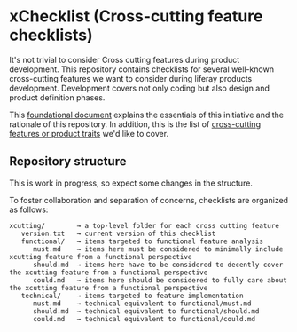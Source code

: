# xChecklist (Cross-cutting feature checklists)
It's not trivial to consider Cross cutting features during product development. This repository contains checklists for several well-known cross-cutting features we want to consider during liferay products development. Development covers not only coding but also design and product definition phases.

This [foundational document](https://docs.google.com/document/d/1dtrH85YP-TNhcjEQnS7XcJNt0t0IfkfepK0xvoxLjgk/edit#) explains the essentials of this initiative and the rationale of this repository. In addition, this is the list of [cross-cutting features or product traits](https://airtable.com/tbl1H8pBchOLT9doA/viwgHASgx2xOm6g8l?blocks=hide) we'd like to cover.

## Repository structure
This is work in progress, so expect some changes in the structure.

To foster collaboration and separation of concerns, checklists are organized as follows:

    xcutting/        → a top-level folder for each cross cutting feature  
       version.txt   → current version of this checklist    
       functional/   → items targeted to functional feature analysis    
          must.md    → items here must be considered to minimally include xcutting feature from a functional perspective  
          should.md  → items here have to be considered to decently cover the xcutting feature from a functional perspective      
          could.md   → items here should be considered to fully care about the xcutting feature from a functional perspective      
       technical/    → items targeted to feature implementation    
          must.md    → technical equivalent to functional/must.md      
          should.md  → technical equivalent to functional/should.md      
          could.md   → technical equivalent to functional/could.md  
  
  

